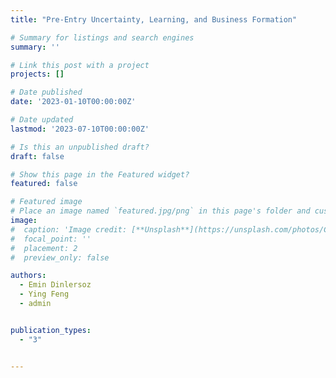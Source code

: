 ```yaml
---
title: "Pre-Entry Uncertainty, Learning, and Business Formation"

# Summary for listings and search engines
summary: ''

# Link this post with a project
projects: []

# Date published
date: '2023-01-10T00:00:00Z'

# Date updated
lastmod: '2023-07-10T00:00:00Z'

# Is this an unpublished draft?
draft: false

# Show this page in the Featured widget?
featured: false

# Featured image
# Place an image named `featured.jpg/png` in this page's folder and customize its options here.
image:
#  caption: 'Image credit: [**Unsplash**](https://unsplash.com/photos/CpkOjOcXdUY)'
#  focal_point: ''
#  placement: 2
#  preview_only: false

authors:
  - Emin Dinlersoz
  - Ying Feng
  - admin


publication_types:
  - "3"


---
```

